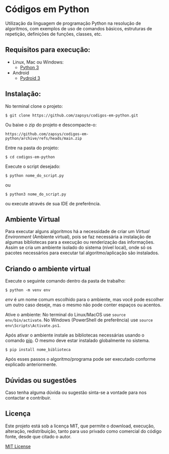 # Códigos em Python
Utilização da linguagem de programação Python na resolução de algoritmos, com exemplos de uso de comandos básicos, estruturas de repetição, definições de funções, classes, etc.

## Requisitos para execução:

- Linux, Mac ou Windows:
    - [Python 3](https://www.python.org/downloads/)
- Android
    - [Pydroid 3](https://play.google.com/store/apps/details?id=ru.iiec.pydroid3)

## Instalação:
No terminal clone o projeto:
```
$ git clone https://github.com/zapsys/codigos-em-python.git
```
Ou baixe o zip do projeto e descompacte-o:
```
https://github.com/zapsys/codigos-em-python/archive/refs/heads/main.zip
```
Entre na pasta do projeto:
```
$ cd codigos-em-python
```
Execute o script desejado:
```
$ python nome_do_script.py
```
ou

```
$ python3 nome_do_script.py
```
ou execute através de sua IDE de preferência.

## Ambiente Virtual
Para executar alguns algoritmos há a necessidade de criar um *Virtual Environment* (Ambiente virtual), pois se faz necessária a instalação de algumas bibliotecas para a execução ou renderização das informações. Assim se cria um ambiente isolado do sistema (nível local), onde só os pacotes necessários para executar tal algoritmo/aplicação são instalados.

## Criando o ambiente virtual
Execute o seguinte comando dentro da pasta de trabalho:
```
$ python -m venv env
```
*env* é um nome comum escolhido para o ambiente, mas você pode escolher um outro caso deseje, mas o mesmo não pode conter espaços ou acentos.

Ative o ambiente:
No terminal do Linux/MacOS use `source env/bin/activate`.
No Windows (PowerShell de preferência) use `source env\Scripts\Activate.ps1`.

Após ativar o ambiente instale as bibliotecas necessárias usando o comando [pip](https://pip.pypa.io/en/stable/installation/). O mesmo deve estar instalado globalmente no sistema.

```
$ pip install nome_biblioteca 
```
Após esses passos o algoritmo/programa pode ser executado conforme explicado anteriormente.

## Dúvidas ou sugestões
Caso tenha alguma dúvida ou sugestão sinta-se a vontade para nos contactar e contribuir.

## Licença
Este projeto está sob a licença MIT, que permite o download, execução, alteração, redistribuição, tanto para uso privado como comercial do código fonte, desde que citado o autor. 

[MIT License](LICENSE.md)